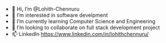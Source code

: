 - 👋 Hi, I’m @Lohith-Chennuru
- 👀 I’m interested in software develpment
- 🌱 I’m currently learning Computer Science and Engineering 
- 💞️ I’m looking to collaborate on full stack development project
- 📫 LinkedIn https://www.linkedin.com/in/lohithchennuru/

<!---
Lohith-Chennuru/Lohith-Chennuru is a ✨ special ✨ repository because its `README.md` (this file) appears on your GitHub profile.
You can click the Preview link to take a look at your changes.
--->
